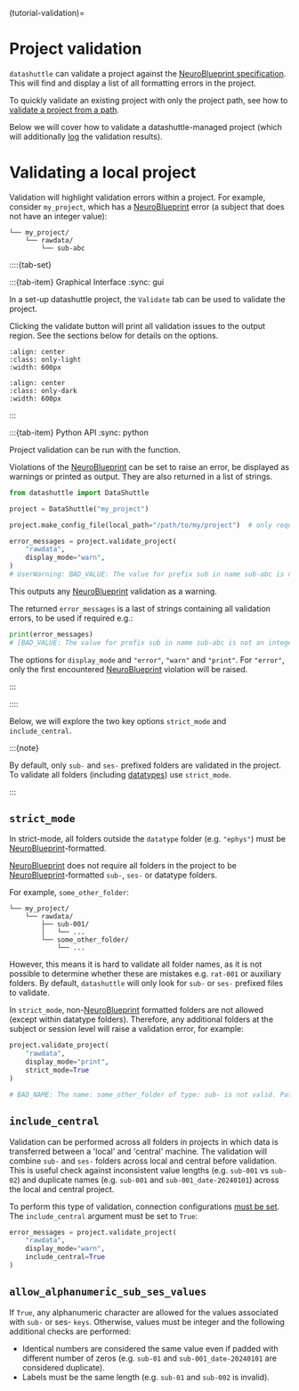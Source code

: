 (tutorial-validation)=

# Project validation

``datashuttle`` can validate a project against the
[NeuroBlueprint specification](https://neuroblueprint.neuroinformatics.dev/latest/specification.html).
This will find and display a list of all formatting errors in the project.

To quickly validate an existing project with only the project path, see how to [validate a project from a path](validate-project-from-path).

Below we will cover how to validate a datashuttle-managed project
(which will additionally [log](how-to-read-the-logs) the validation results).

# Validating a local project

Validation will highlight validation errors within a project. For example, consider
``my_project``, which has a [NeuroBlueprint](https://neuroblueprint.neuroinformatics.dev/latest/index.html)
error (a subject that does not have an integer value):

```shell
└── my_project/
    └── rawdata/
        └── sub-abc
```

::::{tab-set}

:::{tab-item} Graphical Interface
:sync: gui

In a set-up datashuttle project, the `Validate` tab
can be used to validate the project.

Clicking the validate button will print all validation
issues to the output region. See the sections below
for details on the options.

```{image} /_static/screenshots/tutorial-validation-light.png
:align: center
:class: only-light
:width: 600px
```

```{image} /_static/screenshots/tutorial-validation-dark.png
:align: center
:class: only-dark
:width: 600px
```

:::

:::{tab-item} Python API
:sync: python


Project validation can be run with the [](datashuttle.DataShuttle.validate_project) function.

Violations of the [NeuroBlueprint](https://neuroblueprint.neuroinformatics.dev/latest/index.html) can be set to raise an error, be displayed as warnings or printed as output.
They are also returned in a list of strings.

```python
from datashuttle import DataShuttle

project = DataShuttle("my_project")

project.make_config_file(local_path="/path/to/my/project")  # only required once, on initial project set up

error_messages = project.validate_project(
    "rawdata",
    display_mode="warn",
)
# UserWarning: BAD_VALUE: The value for prefix sub in name sub-abc is not an integer. Path: <path to folder>
```

This outputs any [NeuroBlueprint](https://neuroblueprint.neuroinformatics.dev/latest/index.html) validation as a warning.

The returned ``error_messages`` is a last of strings containing all validation errors, to be used if required e.g.:

```python
print(error_messages)
# [BAD_VALUE: The value for prefix sub in name sub-abc is not an integer. Path: <path to folder>]
```

The options for `display_mode` and ``"error"``, ``"warn"`` and ``"print"``.
For `"error"`, only the first  encountered [NeuroBlueprint](https://neuroblueprint.neuroinformatics.dev/latest/index.html) violation will be raised.

:::

::::

Below, we will explore the two key options ``strict_mode`` and ``include_central``.

:::{note}

By default, only ``sub-`` and ``ses-`` prefixed folders are validated
in the project. To validate all folders (including
[datatypes](https://neuroblueprint.neuroinformatics.dev/latest/specification.html#datatype))
use ``strict_mode``.

:::

## ``strict_mode``

In strict-mode, all folders outside the ``datatype`` folder (e.g. ``"ephys"``)
must be [NeuroBlueprint](https://neuroblueprint.neuroinformatics.dev/latest/index.html)-formatted.

[NeuroBlueprint](https://neuroblueprint.neuroinformatics.dev/latest/index.html) does not require all folders in the project to be [NeuroBlueprint](https://neuroblueprint.neuroinformatics.dev/latest/index.html)-formatted ``sub-``, ``ses-`` or
datatype folders.

For example, ``some_other_folder``:

```shell
└── my_project/
    └── rawdata/
        ├── sub-001/
        │   └── ...
        └── some_other_folder/
            └── ...
```

However, this means it is hard to validate all folder names, as it is not possible to determine whether
these are mistakes e.g. ``rat-001`` or auxiliary folders. By default, ``datashuttle`` will only look for
``sub-`` or ``ses-`` prefixed files to validate.

In ``strict_mode``, non-[NeuroBlueprint](https://neuroblueprint.neuroinformatics.dev/latest/index.html) formatted folders are not allowed (except within datatype folders).
Therefore, any additional folders at the subject or session level will raise a validation error, for example:

```python
project.validate_project(
    "rawdata",
    display_mode="print",
    strict_mode=True
)

# BAD_NAME: The name: some_other_folder of type: sub- is not valid. Path: <path to folder>

```

## ``include_central``

Validation can be performed across all folders in projects in which data is transferred
between a 'local' and 'central' machine. The validation will combine ``sub-`` and ``ses-``
folders across local and central before validation. This is useful check against inconsistent value lengths
(e.g. `sub-001` vs `sub-02`) and duplicate names (e.g. ``sub-001`` and ``sub-001_date-20240101``) across
the local and central project.

To perform this type of validation, connection configurations [must be set](set-up-a-project-for-transfer).
The ``include_central`` argument must be set to ``True``:

```python
error_messages = project.validate_project(
    "rawdata",
    display_mode="warn",
    include_central=True
)
```


## ``allow_alphanumeric_sub_ses_values``

If `True`, any alphanumeric character are allowed for the values associated with `sub-` or ses- `keys`.
Otherwise, values must be integer and the following additional checks are performed:

- Identical numbers are considered the same value even if padded with different number of zeros (e.g. `sub-01` and `sub-001_date-20240101` are considered duplicate).
- Labels must be the same length (e.g. `sub-01` and `sub-002` is invalid).
